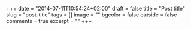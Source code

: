 +++
date = "2014-07-11T10:54:24+02:00"
draft = false
title = "Post title"
slug = "post-title"
tags = []
image = ""
bgcolor = false
outside = false
comments = true
excerpt = ""
+++
